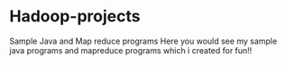 # Hadoop-projects
Sample Java and Map reduce programs
Here you would see my sample java programs and mapreduce programs which i created for fun!!
